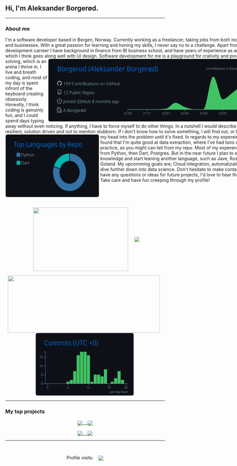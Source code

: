 ## Hi, I'm Aleksander Borgerød.
---
### About me 
<div align="center">
  <div align="left" style="width:800px;" >
    <!-- ACTIVITY GRAPH -->
    I'm a software developer based in Bergen, Norway. Currently working as a freelancer, taking  jobs from both individuals and businesses. 
    With a great passion for learning and honing my skills, I never say no to a challange. Apart from my development carreer I have background in finance from BI business school, and have years of experience as an artist which I think goes along well with UI design. <img width=665 height=200 align="right" src="https://raw.githubusercontent.com/Borgerod/Borgerod/main/profile-summary-card-output/github_dark/0-profile-details.svg"/> Software development for me is a playground for crativity and problem solving, which is an arena I thrive in. I live and breath coding, and most of my day is spent infront of the keyboard creating obsessvly. Honestly, I think coding is genuinly fun, and I could spend days typing away without even noticing. If anything, I have to force myself to do other things.
    In a nutshell I would describe myself as resilient, solution driven and not to mention stubborn. If i don't know how to solve something, I will find out, or I will bash my head into the problem until it's fixed. 
    <img height=200 width=300 src="https://raw.githubusercontent.com/Borgerod/Borgerod/main/profile-summary-card-output/github_dark/1-repos-per-language.svg" align="left" />     In regards to my expereince, I've found that I'm quite good at data extraction, where I've had tons of practice, as you might can tell from my repo.
    Most of my experence comes from Python, then Dart, Postgres. But in the near future I plan to expand my knowledge and start leaning another language, such as Jave, Rust or Goland. My upcomming goals are; Cloud integration, automatization and dive further down into data science. 
    Don't hesitate to make contact if you have any questions or ideas for future projects, I'd love to hear them. <br>Take care and have fun creeping through my profile! 
  </div >
</div >
<br clear="left"/>
<br clear="left"/>
<!-- DIVIDER -->


<!-- PROFILE STATS 1: -->
<!--  height=200 max-width: min-content -->
<!-- ### My Activity -->

<p align="center">
      &nbsp;&nbsp;<img  height=200  width=300  align="center" src="https://github-readme-stats.vercel.app/api/top-langs/?username=Borgerod&theme=github_dark&hide=html,&langs_count=3&hide_border=true" />&nbsp;&nbsp;&nbsp;&nbsp;
      <img  width=480  align="center" src="https://github-readme-stats.vercel.app/api?username=Borgerod&theme=github_dark&show_icons=true&line_height=27&count_private=true&hide_border=true"  />
</p> 
<p align="center">
  &nbsp;&nbsp;<img width=480 height=180 align="center" src="https://streak-stats.demolab.com/?user=Borgerod&theme=github-dark&hide_border=true"  />&nbsp;&nbsp;&nbsp;&nbsp;
  <img  height=200 width=315 align="center" src="https://raw.githubusercontent.com/Borgerod/Borgerod/main/profile-summary-card-output/github_dark/4-productive-time.svg" /> 
</p> 































<!-- Divider -->
<!-- <br></br> -->
---
<!-- REPO'S: -->
### My top projects
<p align="left">
  <p align="center">
  <a href="https://github.com/Borgerod/BarniBus">
    <img align="center" src="https://github-readme-stats.vercel.app/api/pin/?username=Borgerod&repo=BarniBus&theme=github_dark&hide_border=true" />&nbsp;&nbsp;&nbsp;
  </a>
  <a href="https://github.com/Borgerod/ProSpector">
    <img align="center" src="https://github-readme-stats.vercel.app/api/pin/?username=Borgerod&repo=ProSpector&theme=github_dark&hide_border=true" />
  </a>
</p>
<p align="center">
  <a href="https://github.com/Borgerod/Telegram_surveillance">
    <img align="center" src="https://github-readme-stats.vercel.app/api/pin/?username=Borgerod&repo=Telegram_surveillance&theme=github_dark&hide_border=true" />&nbsp;&nbsp;&nbsp;
  </a>
  <a href="https://github.com/Borgerod/Investerings_Kalkulator">
    <img align="center" src="https://github-readme-stats.vercel.app/api/pin/?username=Borgerod&repo=Investerings_Kalkulator&theme=github_dark&hide_border=true" />
  </a>
  </p>
</p>

---
<!-- PROFILE COUNTER: -->
<br>
  <P align = "center">
    <a>
      Profile visits: &nbsp;&nbsp; <img align="center" src="https://profile-counter.glitch.me/borgerod/count.svg"/>
    </a>
  </p>
</br>
<!-- </div> -->
